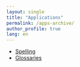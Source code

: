 ```yaml
---
layout: single
title: "Applications"
permalink: /apps-archive/
author_profile: true
lang: en
---
```


-  [Spelling](/apps/spelling)
-  [Glossaries](/apps/glossaries)
